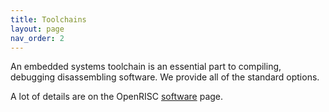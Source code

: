 ```yaml
---
title: Toolchains
layout: page
nav_order: 2
---
```


An embedded systems toolchain is an essential part to compiling, debugging
disassembling software.  We provide all of the standard options.

A lot of details are on the OpenRISC [software](https://openrisc.io/software) page.
